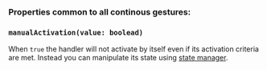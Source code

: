 ### Properties common to all continous gestures:

### `manualActivation(value: boolead)`

When `true` the handler will not activate by itself even if its activation criteria are met. Instead you can manipulate its state using [state manager](./state-manager.md).
